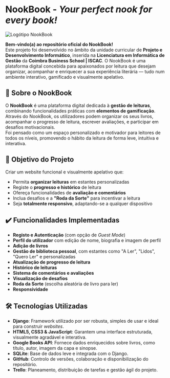 # NookBook - *Your perfect nook for every book!*

![Logótipo NookBook](static/imagens/logo.png)

**Bem-vindo(a) ao repositório oficial do NookBook!**  
Este projeto foi desenvolvido no âmbito da unidade curricular de **Projeto e Desenvolvimento Informático**, inserida na **Licenciatura em Informática de Gestão** da **Coimbra Business School | ISCAC**.
O NookBook é uma plataforma digital concebida para apaixonados por leitura que desejam organizar, acompanhar e enriquecer a sua experiência literária — tudo num ambiente interativo, gamificado e visualmente apelativo.

## 📖 Sobre o NookBook

O **NookBook** é uma plataforma digital dedicada à **gestão de leituras**, combinando funcionalidades práticas com **elementos de gamificação**. Através do NookBook, os utilizadores podem organizar os seus livros, acompanhar o progresso de leitura, escrever avaliações, e participar em desafios motivacionais.  
Foi pensado como um espaço personalizado e motivador para leitores de todos os níveis, promovendo o hábito da leitura de forma leve, intuitiva e interativa.

## 🎯 Objetivo do Projeto

Criar um website funcional e visualmente apelativo que:

- Permita **organizar leituras** em estantes personalizadas
- Registe o **progresso e histórico** de leitura
- Ofereça funcionalidades de **avaliação e comentários**
- Inclua desafios e a **"Roda da Sorte"** para incentivar a leitura
- Seja **totalmente responsivo**, adaptando-se a qualquer dispositivo

## ✔️ Funcionalidades Implementadas

- **Registo e Autenticação** (com opção de *Guest Mode*)
- **Perfil do utilizador** com edição de nome, biografia e imagem de perfil
- **Adição de livros**
- **Gestão de biblioteca pessoal**, com estantes como "A Ler", "Lidos", "Quero Ler" e personalizadas
- **Atualização de progresso de leitura**
- **Histórico de leituras**
- **Sistema de comentários e avaliações**
- **Visualização de desafios**
- **Roda da Sorte** (escolha aleatória de livro para ler)
- **Responsividade**

## 🛠️ Tecnologias Utilizadas

- **Django**: Framework utilizado por ser robusta, simples de usar e ideal para construir *websites*.
- **HTML5, CSS3 & JavaScript**: Garantem uma interface estruturada, visualmente agradável e interativa.
- **Google Books API**: Fornece dados enriquecidos sobre livros, como título, autor, imagem da capa e sinopse.
- **SQLite**: Base de dados leve e integrada com o Django.
- **GitHub**: Controlo de versões, colaboração e disponibilização do repositório.
- **Trello**: Planeamento, distribuição de tarefas e gestão ágil do projeto.
